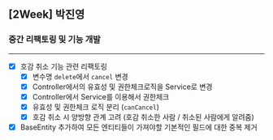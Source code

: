 ## [2Week] 박진영

### 중간 리팩토링 및 기능 개발

---  

- [x] 호감 취소 기능 관련 리팩토링
  - [x] 변수명 `delete`에서 `cancel` 변경
  - [x] Controller에서의 유효성 및 권한체크로직을 Service로 변경
  - [x] Controller에서 Service를 이용해서 권한체크
  - [x] 유효성 및 권한체크 로직 분리 (`canCancel`)
  - [x] 호감 취소 시 양방향 관계 고려 (호감 취소한 사람 / 취소된 사람에게 알려줌)

- [x] BaseEntity 추가하여 모든 엔티티들이 가져야할 기본적인 필드에 대한 중복 제거
